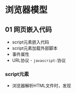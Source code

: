 # 浏览器模型

## 01 网页嵌入代码
- script元素嵌入代码
- script元素加载外部脚本
- 事件属性
- URL协议 - `javascript:`协议

### script元素
- 浏览器解析HTML文件时，发现<script>元素，会暂停解析，把网页渲染的控制权转交给JS引擎
- 如果<script>元素引用了外部脚本，就下载该脚本再执行，否则就直接执行代码
- JS引擎执行完毕，控制权交还渲染引擎，恢复往下解析HTML网页
- 对于来自同一个域名的资源，浏览器有限制，同时最多下载6-20个资源，即同时打开的TCP连接有限制
  
阻塞效应
- 如果有多个script标签，浏览器会并行下载，但执行顺序与出现顺序一致
- 解析和执行CSS也会产生阻塞。不同浏览器有不同的策略，Firefox会等到前面的样式表都下载并解析完，再执行脚本；
  Webkit则是一旦发现脚本引用了样式，就会暂停执行脚本，等到样式表下载并解析完，再恢复执行

defer属性
- 延迟脚本的执行，等到 DOM 加载生成后，再执行脚本。下载脚本文件时不会阻塞页面渲染。
  下载的脚本文件在`DOMContentLoaded`事件触发前执行。且保证顺序。

async属性
- 使用另一个进程下载脚本，下载完成后理解执行。无法保证顺序
  
动态加载
- 动态生成然后嵌入页面，这样不会阻塞页面渲染，但是无法保证顺序。手动设置`script.async`为`false`。

加载使用的协议
- 默认是http，如用https，需要写明
  
## 02 浏览器的组成
核心：渲染引擎 & JavaScript引擎
### 渲染引擎
> 将网页代码渲染为用户视觉可以感知的平面文档

不同浏览器有不同的渲染引擎：
- Firefox: Gecko引擎
- Safari: WebKit引擎
- Chrome: Blink引擎
- IE: Trident引擎
- Edge: EdgeHTML引擎

渲染引擎处理网页的四个阶段：
1. 解析代码：HTML解析为DOM，CSS代码解析为CSSOM
2. 对象合成：将DOM和CSSOM合成一棵渲染树
3. 布局：计算出渲染树的布局Layout
4. 绘制：将渲染树绘制到屏幕

重流和重绘

渲染树转换为网页布局，称为“布局流”（flow）；布局显示到页面的这个过程，称为“绘制”（paint）。有阻塞效应。
页面生成后，脚本操作、样式表操作、用户交互都可能出发重流和重绘。

Q：开发者需要设法降低重绘的的次数和成本。怎么做？

### JavaScript引擎
> 读取网页中的JavaScript代码，处理并运行。

现代浏览器都将JS进行一定程度的编译，生成类似字节码的中间代码，以提高运行速度。

早期浏览器内部对JS的处理过程如下：
1. 读取代码，词法分析（Lexical analysis），将代码解成词元（token）
2. 对词元进行语法分析（parsing），生成语法树（syntax tree）
3. 使用解释器（translator），将代码转成字节码（bytecode）
4. 使用字节码解释器（bytecode interpreter），将字节码转成机器码

逐行解释将字节码转为机器码是低效的，为了提高运行速度，现代浏览器改为采用“即时编译”（JIT），
即字节码只在运行时编译，用到哪一行就编译哪一行，并把编译结果缓存（inline cache）。
字节码不能直接运行，而是运行在一个虚拟机之上（Virtual Machine），一般也把虚拟机称为JavaScript引擎。
有的JavaScript虚拟机基于字节码，有的基于源码。[<sup>[1]</sup>](#refer-anchor-1)

常见JavaScript引擎：
- IE: Chakra
- Safari: Nitro/JavaScript Core
- Opera: Carakan
- Firefox: SpiderMonkey
- Chrome: V8

## 03 Web存储
cookie、localStorage、sessionStorage
cookie
- 由服务器设置，用于浏览器和server通讯
- cookie元数据：Cookie 的名字、值、到期时间、所属域名、生效的路径
- 存储大小限制为4kb
- 只能通过`document.cookie = ''`来操作
- 通常用于保存用户登录信息、个性化信息、追踪用户，由于HTTP是无状态的
- 受同源政策影响

localStorage & sessionStorage
- HTML5为存储设计，不会随着HTTP请求发送到服务端
- 以键值对的方式存储
- 最大可存5M
- 浏览器提供Web storage API，简单易用
- 通常用于保存一些网页的状态信息
- 受同源政策影响

它们的区别
- localStorage数据永久存储在客户端本地，除非代码删除或手动删除
- sessionStorage数据只存在于当前会话，当前窗口关闭则清空

## 04 同源政策
> 为了保证用户信息的安全，防止恶意的网站窃取数据

限制范围：
> - 无法读取非同源网页的cookie、localStorage和indexedDB
> - 无法接触非同源网页的DOM
> - 无法向非同源地址发送AJAX请求，可以发送但浏览器会拒绝接收响应

另外，js脚本可以拿到其他窗口的window对象。但如果非同源，也是有限制的。只允许接触九个属性、四个方法。

### 如何实现跨域？
- document.domain 设置相同 // 可以获取cookie和iframe窗口
- 片段标识符传递信息 // 可以共享localStorage
- window.postMessage()
- jsonp // ajax
- websocket
- cors - http请求头

  
## 参考
<div id="refer-anchor-1"></div>

- [1] [浏览器模型](https://wangdoc.com/javascript/bom/index.html)
